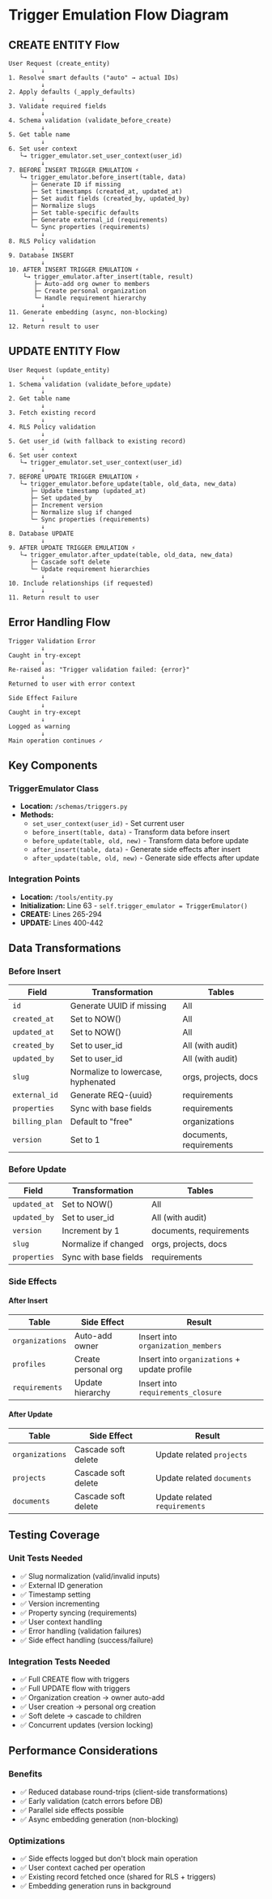 # Trigger Emulation Flow Diagram

## CREATE ENTITY Flow

```
User Request (create_entity)
         ↓
1. Resolve smart defaults ("auto" → actual IDs)
         ↓
2. Apply defaults (_apply_defaults)
         ↓
3. Validate required fields
         ↓
4. Schema validation (validate_before_create)
         ↓
5. Get table name
         ↓
6. Set user context
   └→ trigger_emulator.set_user_context(user_id)
         ↓
7. BEFORE INSERT TRIGGER EMULATION ⚡
   └→ trigger_emulator.before_insert(table, data)
      ├─ Generate ID if missing
      ├─ Set timestamps (created_at, updated_at)
      ├─ Set audit fields (created_by, updated_by)
      ├─ Normalize slugs
      ├─ Set table-specific defaults
      ├─ Generate external_id (requirements)
      └─ Sync properties (requirements)
         ↓
8. RLS Policy validation
         ↓
9. Database INSERT
         ↓
10. AFTER INSERT TRIGGER EMULATION ⚡
    └→ trigger_emulator.after_insert(table, result)
       ├─ Auto-add org owner to members
       ├─ Create personal organization
       └─ Handle requirement hierarchy
         ↓
11. Generate embedding (async, non-blocking)
         ↓
12. Return result to user
```

## UPDATE ENTITY Flow

```
User Request (update_entity)
         ↓
1. Schema validation (validate_before_update)
         ↓
2. Get table name
         ↓
3. Fetch existing record
         ↓
4. RLS Policy validation
         ↓
5. Get user_id (with fallback to existing record)
         ↓
6. Set user context
   └→ trigger_emulator.set_user_context(user_id)
         ↓
7. BEFORE UPDATE TRIGGER EMULATION ⚡
   └→ trigger_emulator.before_update(table, old_data, new_data)
      ├─ Update timestamp (updated_at)
      ├─ Set updated_by
      ├─ Increment version
      ├─ Normalize slug if changed
      └─ Sync properties (requirements)
         ↓
8. Database UPDATE
         ↓
9. AFTER UPDATE TRIGGER EMULATION ⚡
   └→ trigger_emulator.after_update(table, old_data, new_data)
      ├─ Cascade soft delete
      └─ Update requirement hierarchies
         ↓
10. Include relationships (if requested)
         ↓
11. Return result to user
```

## Error Handling Flow

```
Trigger Validation Error
         ↓
Caught in try-except
         ↓
Re-raised as: "Trigger validation failed: {error}"
         ↓
Returned to user with error context
```

```
Side Effect Failure
         ↓
Caught in try-except
         ↓
Logged as warning
         ↓
Main operation continues ✓
```

## Key Components

### TriggerEmulator Class
- **Location:** `/schemas/triggers.py`
- **Methods:**
  - `set_user_context(user_id)` - Set current user
  - `before_insert(table, data)` - Transform data before insert
  - `before_update(table, old, new)` - Transform data before update
  - `after_insert(table, data)` - Generate side effects after insert
  - `after_update(table, old, new)` - Generate side effects after update

### Integration Points
- **Location:** `/tools/entity.py`
- **Initialization:** Line 63 - `self.trigger_emulator = TriggerEmulator()`
- **CREATE:** Lines 265-294
- **UPDATE:** Lines 400-442

## Data Transformations

### Before Insert
| Field | Transformation | Tables |
|-------|---------------|--------|
| `id` | Generate UUID if missing | All |
| `created_at` | Set to NOW() | All |
| `updated_at` | Set to NOW() | All |
| `created_by` | Set to user_id | All (with audit) |
| `updated_by` | Set to user_id | All (with audit) |
| `slug` | Normalize to lowercase, hyphenated | orgs, projects, docs |
| `external_id` | Generate REQ-{uuid} | requirements |
| `properties` | Sync with base fields | requirements |
| `billing_plan` | Default to "free" | organizations |
| `version` | Set to 1 | documents, requirements |

### Before Update
| Field | Transformation | Tables |
|-------|---------------|--------|
| `updated_at` | Set to NOW() | All |
| `updated_by` | Set to user_id | All (with audit) |
| `version` | Increment by 1 | documents, requirements |
| `slug` | Normalize if changed | orgs, projects, docs |
| `properties` | Sync with base fields | requirements |

### Side Effects

#### After Insert
| Table | Side Effect | Result |
|-------|------------|--------|
| `organizations` | Auto-add owner | Insert into `organization_members` |
| `profiles` | Create personal org | Insert into `organizations` + update profile |
| `requirements` | Update hierarchy | Insert into `requirements_closure` |

#### After Update
| Table | Side Effect | Result |
|-------|------------|--------|
| `organizations` | Cascade soft delete | Update related `projects` |
| `projects` | Cascade soft delete | Update related `documents` |
| `documents` | Cascade soft delete | Update related `requirements` |

## Testing Coverage

### Unit Tests Needed
- ✅ Slug normalization (valid/invalid inputs)
- ✅ External ID generation
- ✅ Timestamp setting
- ✅ Version incrementing
- ✅ Property syncing (requirements)
- ✅ User context handling
- ✅ Error handling (validation failures)
- ✅ Side effect handling (success/failure)

### Integration Tests Needed
- ✅ Full CREATE flow with triggers
- ✅ Full UPDATE flow with triggers
- ✅ Organization creation → owner auto-add
- ✅ User creation → personal org creation
- ✅ Soft delete → cascade to children
- ✅ Concurrent updates (version locking)

## Performance Considerations

### Benefits
- ✅ Reduced database round-trips (client-side transformations)
- ✅ Early validation (catch errors before DB)
- ✅ Parallel side effects possible
- ✅ Async embedding generation (non-blocking)

### Optimizations
- ✅ Side effects logged but don't block main operation
- ✅ User context cached per operation
- ✅ Existing record fetched once (shared for RLS + triggers)
- ✅ Embedding generation runs in background
